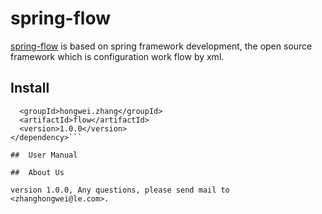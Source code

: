 # spring-flow



[spring-flow](https://github.com/710270532/spring-flow) is based on spring framework development, the open source framework which is configuration work flow by xml.


##	Install

```<dependency>
  <groupId>hongwei.zhang</groupId>
  <artifactId>flow</artifactId>
  <version>1.0.0</version>
</dependency>```

##	User Manual

##	About Us

version 1.0.0, Any questions, please send mail to <zhanghongwei@le.com>.
